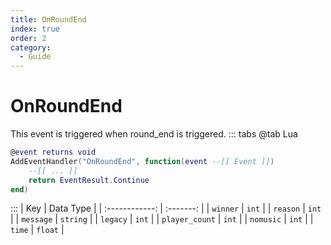 ```yaml
---
title: OnRoundEnd
index: true
order: 2
category:
  - Guide
---
```


# OnRoundEnd
This event is triggered when round_end is triggered.
::: tabs
@tab Lua
```lua
@event returns void
AddEventHandler("OnRoundEnd", function(event --[[ Event ]])
    --[[ ... ]]
    return EventResult.Continue
end)
```

:::
|       Key      | Data Type |
| :------------: | :-------: |
|    `winner`    |   `int`   |
|    `reason`    |   `int`   |
|    `message`   |  `string` |
|    `legacy`    |   `int`   |
| `player_count` |   `int`   |
|    `nomusic`   |   `int`   |
|     `time`     |  `float`  |